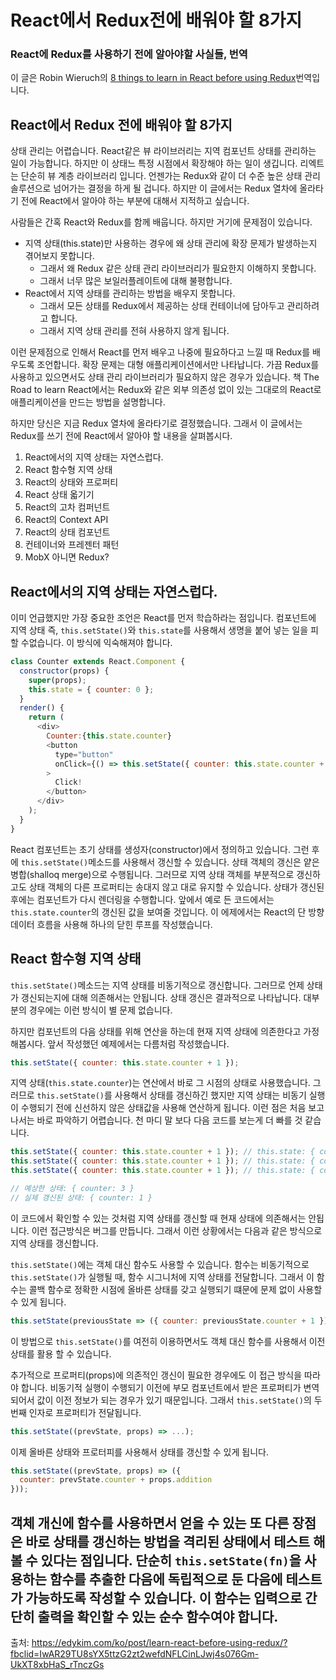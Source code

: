 # React에서 Redux전에 배워야 할 8가지

### React에 Redux를 사용하기 전에 알아야할 사실들, 번역

이 글은 Robin Wieruch의 [8 things to learn in React before using Redux](https://www.robinwieruch.de/learn-react-before-using-redux/)번역입니다.

## React에서 Redux 전에 배워야 할 8가지

상태 관리는 어렵습니다. React같은 뷰 라이브러리는 지역 컴포넌트 상태를 관리하는 일이 가능합니다. 하지만 이 상태느 특정 시점에서 확장해야 하는 일이 생깁니다. 리엑트는 단순히 뷰 계층 라이브러리 입니다. 언젠가는 Redux와 같이 더 수준 높은 상태 관리 솔루션으로 넘어가는 결정을 하게 될 겁니다. 하지만 이 글에서는 Redux 열차에 올라타기 전에 React에서 알아야 하는 부분에 대해서 지적하고 싶습니다.

사람들은 간혹 React와 Redux를 함께 배웁니다. 하지만 거기에 문제점이 있습니다.

- 지역 상태(this.state)만 사용하는 경우에 왜 상태 관리에 확장 문제가 발생하는지 겪어보지 못합니다.
  - 그래서 왜 Redux 같은 상태 관리 라이브러리가 필요한지 이해하지 못합니다.
  - 그래서 너무 많은 보일러플레이트에 대해 불평합니다.
- React에서 지역 상태를 관리하는 방법을 배우지 못합니다.
  - 그래서 모든 상태를 Redux에서 제공하는 상태 컨테이너에 담아두고 관리하려고 합니다.
  - 그래서 지역 상태 관리를 전혀 사용하지 않게 됩니다.

이런 문제점으로 인해서 React를 먼저 배우고 나중에 필요하다고 느낄 때 Redux를 배우도록 조언합니다. 확장 문제는 대형 애플리케이션에서만 나타납니다. 가끔 Redux를 사용하고 있으면서도 상태 관리 라이브러리가 필요하지 않은 경우가 있습니다. 책 The Road to learn React에서는 Redux와 같은 외부 의존성 없이 있는 그대로의 React로 애플리케이션을 만드는 방법을 설명합니다.

하지만 당신은 지금 Redux 열차에 올라타기로 결정했습니다. 그래서 이 글에서는 Redux를 쓰기 전에 React에서 알아야 할 내용을 살펴봅시다.

1. React에서의 지역 상태는 자연스럽다.
1. React 함수형 지역 상태
1. React의 상태와 프로퍼티
1. React 상태 옯기기
1. React의 고차 컴퍼넌트
1. React의 Context API
1. React의 상태 컴포넌트
1. 컨테이너와 프레젠터 패턴
1. MobX 아니면 Redux?

## React에서의 지역 상태는 자연스럽다.

이미 언급했지만 가장 중요한 조언은 React를 먼저 학습하라는 점입니다. 컴포넌트에 지역 상태 즉, `this.setState()`와 `this.state`를 사용해서 생명을 붙어 넣는 일을 피할 수없습니다. 이 방식에 익숙해져야 합니다.

```js
class Counter extends React.Component {
  constructor(props) {
    super(props);
    this.state = { counter: 0 };
  }
  render() {
    return (
      <div>
        Counter:{this.state.counter}
        <button
          type="button"
          onClick={() => this.setState({ counter: this.state.counter + 1 })}
        >
          Click!
        </button>
      </div>
    );
  }
}
```

React 컴포넌트는 초기 상태를 생성자(constructor)에서 정의하고 있습니다. 그런 후에 `this.setState()`메소드를 사용해서 갱신할 수 있습니다. 상태 객체의 갱신은 얕은 병합(shalloq merge)으로 수행됩니다. 그러므로 지역 상태 객체를 부분적으로 갱신하고도 상태 객체의 다른 프로퍼티는 송대지 않고 대로 유지할 수 있습니다. 상태가 갱신된 후에는 컴포넌트가 다시 렌더링을 수행합니다. 앞에서 예로 든 코드에서는 `this.state.counter`의 갱신된 값을 보여줄 것입니다. 이 에제에서는 React의 단 방향 데이터 흐름을 사용해 하나의 닫힌 루프를 작성했습니다.

## React 함수형 지역 상태

`this.setState()`메소드는 지역 상태를 비동기적으로 갱신합니다. 그러므로 언제 상태가 갱신되는지에 대해 의존해서는 안됩니다. 상태 갱신은 결과적으로 나타납니다. 대부분의 경우에는 이런 방식이 별 문제 없습니다.

하지만 컴포넌트의 다음 상태를 위해 연산을 하는데 현재 지역 상태에 의존한다고 가정해봅시다. 앞서 작성했던 예제에서는 다름처럼 작성했습니다.

```js
this.setState({ counter: this.state.counter + 1 });
```

지역 상태(`this.state.counter`)는 연산에서 바로 그 시점의 상태로 사용했습니다. 그러므로 `this.setState()`를 사용해서 상태를 갱신하긴 했지만 지역 상태는 비동기 실행이 수행되기 전에 신선하지 않은 상태값을 사용해 연산하게 됩니다. 이런 점은 처음 보고 나서는 바로 파악하기 어렵습니다. 천 마디 말 보다 다음 코드를 보는게 더 빠를 것 같습니다.

```js
this.setState({ counter: this.state.counter + 1 }); // this.state: { counter: 0 }
this.setState({ counter: this.state.counter + 1 }); // this.state: { counter: 0 }
this.setState({ counter: this.state.counter + 1 }); // this.state: { counter: 0 }

// 예상한 상태: { counter: 3 }
// 실제 갱신된 상태: { counter: 1 }
```

이 코드에서 확인할 수 있는 것처럼 지역 상태를 갱신할 때 현재 상태에 의존해서는 안됩니다. 이런 접근방식은 버그를 만듭니다. 그래서 이런 상황에서는 다음과 같은 방식으로 지역 상태를 갱신합니다.

`this.setState()`에는 객체 대신 함수도 사용할 수 있습니다. 함수는 비동기적으로 `this.setState()`가 실행될 때, 함수 시그니처에 지역 상태를 전달합니다. 그래서 이 함수는 콜백 함수로 정확한 시점에 올바른 상태를 갖고 실행되기 떄문에 문제 없이 사용할 수 있게 됩니다.

```js
this.setState(previousState => ({ counter: previousState.counter + 1 }));
```

이 방법으로 `this.setState()`를 여전히 이용하면서도 객체 대신 함수를 사용해서 이전 상태를 활용 할 수 있습니다.

추가적으로 프로퍼티(props)에 의존적인 갱신이 필요한 경우에도 이 접근 방식을 따라야 합니다. 비동기적 실행이 수행되기 이전에 부모 컴포넌트에서 받은 프로퍼티가 변역되어서 값이 이전 정보가 되는 경우가 있기 때문입니다. 그래서 `this.setState()`의 두번째 인자로 프로퍼티가 전달됩니다.

```js
this.setState((prevState, props) => ...);
```

이제 올바른 상태와 프로터피를 사용해서 상태를 갱신할 수 있게 됩니다.

```js
this.setState((prevState, props) => ({
  counter: prevState.counter + props.addition
}));
```

## 객체 개신에 함수를 사용하면서 얻을 수 있는 또 다른 장점은 바로 상태를 갱신하는 방법을 격리된 상태에서 테스트 해볼 수 있다는 점입니다. 단순히 `this.setState(fn)`을 사용하는 함수를 추출한 다음에 독립적으로 둔 다음에 테스트가 가능하도록 작성할 수 있습니다. 이 함수는 입력으로 간단히 출력을 확인할 수 있는 순수 함수여야 합니다.

출처:
https://edykim.com/ko/post/learn-react-before-using-redux/?fbclid=IwAR29TU8sYX5ttzG2zt2wefdNFLCinLJwj4s076Gm-UkXT8xbHaS_rTnczGs
